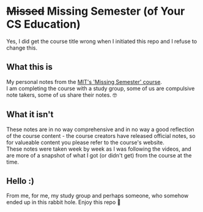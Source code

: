 # ~~Missed~~ Missing Semester (of Your CS Education)  
Yes, I did get the course title wrong when I initiated this repo and I refuse to change this.  

## What this is  
My personal notes from the [MIT's 'Missing Semester' course](https://missing.csail.mit.edu/).  
I am completing the course with a study group, some of us are compulsive note takers, some of us share their notes. :nerd_face:  

## What it isn't  
These notes are in no way comprehensive and in no way a good reflection of the course content - the course creators have released official notes, so for valueable content you please refer to the course's website.  
These notes were taken week by week as I was following the videos, and are more of a snapshot of what I got (or didn't get) from the course at the time.  

## Hello :)
From me, for me, my study group and perhaps someone, who somehow ended up in this rabbit hole. Enjoy this repo :popcorn:
